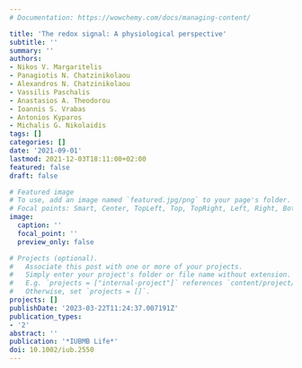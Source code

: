 ```yaml
---
# Documentation: https://wowchemy.com/docs/managing-content/

title: 'The redox signal: A physiological perspective'
subtitle: ''
summary: ''
authors:
- Nikos V. Margaritelis
- Panagiotis N. Chatzinikolaou
- Alexandros N. Chatzinikolaou
- Vassilis Paschalis
- Anastasios A. Theodorou
- Ioannis S. Vrabas
- Antonios Kyparos
- Michalis G. Nikolaidis
tags: []
categories: []
date: '2021-09-01'
lastmod: 2021-12-03T18:11:00+02:00
featured: false
draft: false

# Featured image
# To use, add an image named `featured.jpg/png` to your page's folder.
# Focal points: Smart, Center, TopLeft, Top, TopRight, Left, Right, BottomLeft, Bottom, BottomRight.s
image:
  caption: ''
  focal_point: ''
  preview_only: false

# Projects (optional).
#   Associate this post with one or more of your projects.
#   Simply enter your project's folder or file name without extension.
#   E.g. `projects = ["internal-project"]` references `content/project/deep-learning/index.md`.
#   Otherwise, set `projects = []`.
projects: []
publishDate: '2023-03-22T11:24:37.007191Z'
publication_types:
- '2'
abstract: ''
publication: '*IUBMB Life*'
doi: 10.1002/iub.2550
---
```

